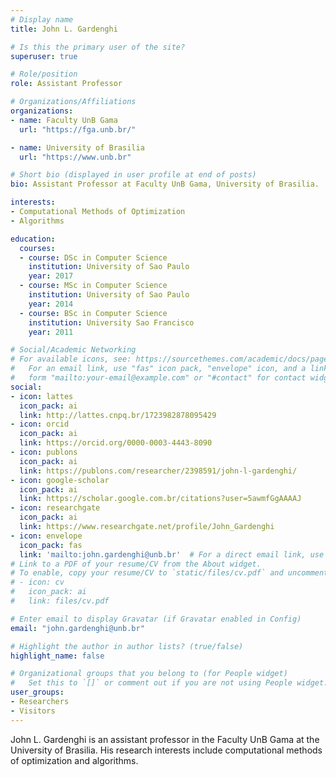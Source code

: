 ```yaml
---
# Display name
title: John L. Gardenghi

# Is this the primary user of the site?
superuser: true

# Role/position
role: Assistant Professor

# Organizations/Affiliations
organizations:
- name: Faculty UnB Gama
  url: "https://fga.unb.br/"

- name: University of Brasilia
  url: "https://www.unb.br"

# Short bio (displayed in user profile at end of posts)
bio: Assistant Professor at Faculty UnB Gama, University of Brasilia.

interests:
- Computational Methods of Optimization
- Algorithms

education:
  courses:
  - course: DSc in Computer Science
    institution: University of Sao Paulo
    year: 2017
  - course: MSc in Computer Science
    institution: University of Sao Paulo
    year: 2014
  - course: BSc in Computer Science
    institution: University Sao Francisco
    year: 2011

# Social/Academic Networking
# For available icons, see: https://sourcethemes.com/academic/docs/page-builder/#icons
#   For an email link, use "fas" icon pack, "envelope" icon, and a link in the
#   form "mailto:your-email@example.com" or "#contact" for contact widget.
social:
- icon: lattes
  icon_pack: ai
  link: http://lattes.cnpq.br/1723982878095429
- icon: orcid
  icon_pack: ai
  link: https://orcid.org/0000-0003-4443-8090
- icon: publons
  icon_pack: ai
  link: https://publons.com/researcher/2398591/john-l-gardenghi/
- icon: google-scholar
  icon_pack: ai
  link: https://scholar.google.com.br/citations?user=5awmfGgAAAAJ
- icon: researchgate
  icon_pack: ai
  link: https://www.researchgate.net/profile/John_Gardenghi
- icon: envelope
  icon_pack: fas
  link: 'mailto:john.gardenghi@unb.br'  # For a direct email link, use "mailto:test@example.org".
# Link to a PDF of your resume/CV from the About widget.
# To enable, copy your resume/CV to `static/files/cv.pdf` and uncomment the lines below.
# - icon: cv
#   icon_pack: ai
#   link: files/cv.pdf

# Enter email to display Gravatar (if Gravatar enabled in Config)
email: "john.gardenghi@unb.br"

# Highlight the author in author lists? (true/false)
highlight_name: false

# Organizational groups that you belong to (for People widget)
#   Set this to `[]` or comment out if you are not using People widget.
user_groups:
- Researchers
- Visitors
---
```


John L. Gardenghi is an assistant professor in the Faculty UnB Gama at the University of Brasilia. His research interests include computational methods of optimization and algorithms.